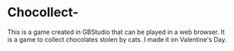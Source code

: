 # Chocollect-
This is a game created in GBStudio that can be played in a web browser.
It is a game to collect chocolates stolen by cats. I made it on Valentine's Day.
